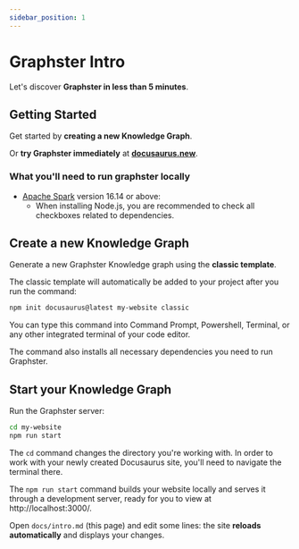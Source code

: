 ```yaml
---
sidebar_position: 1
---
```


# Graphster Intro

Let's discover **Graphster in less than 5 minutes**.

## Getting Started

Get started by **creating a new Knowledge Graph**.

Or **try Graphster immediately** at **[docusaurus.new](https://docusaurus.new)**.

### What you'll need to run graphster locally

- [Apache Spark](https://nodejs.org/en/download/) version 16.14 or above:
  - When installing Node.js, you are recommended to check all checkboxes related to dependencies.

## Create a new Knowledge Graph

Generate a new Graphster Knowledge graph using the **classic template**.

The classic template will automatically be added to your project after you run the command:

```bash
npm init docusaurus@latest my-website classic
```

You can type this command into Command Prompt, Powershell, Terminal, or any other integrated terminal of your code editor.

The command also installs all necessary dependencies you need to run Graphster.

## Start your Knowledge Graph

Run the Graphster server:

```bash
cd my-website
npm run start
```

The `cd` command changes the directory you're working with. In order to work with your newly created Docusaurus site, you'll need to navigate the terminal there.

The `npm run start` command builds your website locally and serves it through a development server, ready for you to view at http://localhost:3000/.

Open `docs/intro.md` (this page) and edit some lines: the site **reloads automatically** and displays your changes.

